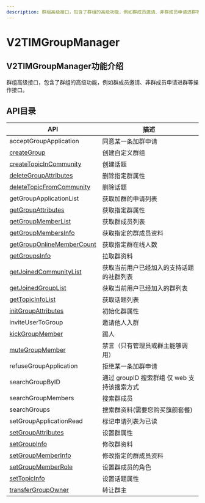```yaml
---
description: 群组高级接口，包含了群组的高级功能，例如群成员邀请、非群成员申请进群等操作接口。
---
```


# V2TIMGroupManager

## V2TIMGroupManager功能介绍

群组高级接口，包含了群组的高级功能，例如群成员邀请、非群成员申请进群等操作接口。

## API目录

| API                                                                                   | 描述                             |
| ------------------------------------------------------------------------------------- | ------------------------------ |
| acceptGroupApplication                                                                | 同意某一条加群申请                      |
| [createGroup](../../api/v2timgroupmanager/creategroup.md)                             | 创建自定义群组                        |
| [createTopicInCommunity](../../api/v2timgroupmanager/createtopicincommunity.md)       | 创建话题                           |
| [deleteGroupAttributes](../../api/v2timgroupmanager/deletegroupattributes.md)         | 删除指定群属性                        |
| [deleteTopicFromCommunity](../../api/v2timgroupmanager/deletetopicfromcommunity.md)   | 删除话题                           |
| getGroupApplicationList                                                               | 获取加群的申请列表                      |
| [getGroupAttributes](../../api/v2timgroupmanager/getgroupattributes.md)               | 获取指定群属性                        |
| [getGroupMemberList](../../api/v2timgroupmanager/getgroupmemberlist.md)               | 获取群成员列表                        |
| [getGroupMembersInfo](../../api/v2timgroupmanager/getgroupmembersinfo.md)             | 获取指定的群成员资料                     |
| [getGroupOnlineMemberCount](../../api/v2timgroupmanager/getgrouponlinemembercount.md) | 获取指定群在线人数                      |
| [getGroupsInfo](../../api/v2timgroupmanager/getgroupsinfo.md)                         | 拉取群资料                          |
| [getJoinedCommunityList](../../api/v2timgroupmanager/getjoinedcommunitylist.md)       | 获取当前用户已经加入的支持话题的社群列表           |
| [getJoinedGroupList](../../api/v2timgroupmanager/getjoinedgrouplist.md)               | 获取当前用户已经加入的群列表                 |
| [getTopicInfoList](../../api/v2timgroupmanager/gettopicinfolist.md)                   | 获取话题列表                         |
| [initGroupAttributes](../../api/v2timgroupmanager/initgroupattributes.md)             | 初始化群属性                         |
| inviteUserToGroup                                                                     | 邀请他人入群                         |
| [kickGroupMember](../../api/v2timgroupmanager/kickgroupmember.md)                     | 踢人                             |
| [muteGroupMember](../../api/v2timgroupmanager/mutegroupmember.md)                     | 禁言（只有管理员或群主能够调用）               |
| refuseGroupApplication                                                                | 拒绝某一条加群申请                      |
| searchGroupByID                                                                       | 通过 groupID 搜索群组  仅 web 支持该搜索方式 |
| searchGroupMembers                                                                    | 搜索群成员                          |
| searchGroups                                                                          | 搜索群资料(需要您购买旗舰套餐)               |
| setGroupApplicationRead                                                               | 标记申请列表为已读                      |
| [setGroupAttributes](../../api/v2timgroupmanager/setgroupattributes.md)               | 设置群属性                          |
| [setGroupInfo](../../api/v2timgroupmanager/setgroupinfo.md)                           | 修改群资料                          |
| [setGroupMemberInfo](../../api/v2timgroupmanager/setgroupmemberinfo.md)               | 修改指定的群成员资料                     |
| [setGroupMemberRole](../../api/v2timgroupmanager/setgroupmemberrole.md)               | 设置群成员的角色                       |
| [setTopicInfo](../../api/v2timgroupmanager/settopicinfo.md)                           | 设置话题属性                         |
| [transferGroupOwner](../../api/v2timgroupmanager/transfergroupowner.md)               | 转让群主                           |
